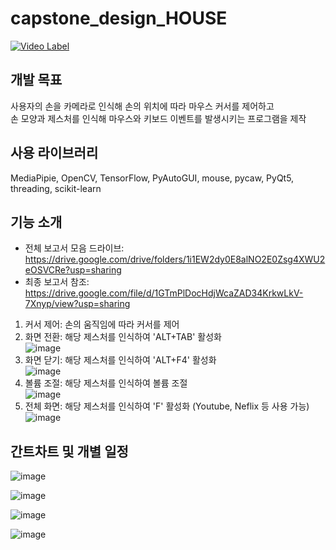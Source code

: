 # capstone_design_HOUSE

[![Video Label](http://img.youtube.com/vi/CNZ4e0TAvzI/0.jpg)](https://youtu.be/CNZ4e0TAvzI)
<br>


## 개발 목표
사용자의 손을 카메라로 인식해 손의 위치에 따라 마우스 커서를 제어하고<br>
손 모양과 제스처를 인식해 마우스와 키보드 이벤트를 발생시키는 프로그램을 제작

## 사용 라이브러리
MediaPipie, OpenCV, 
TensorFlow, PyAutoGUI, 
mouse, pycaw, PyQt5, 
threading, scikit-learn

## 기능 소개
- 전체 보고서 모음 드라이브: https://drive.google.com/drive/folders/1i1EW2dy0E8alNO2E0Zsg4XWU2eOSVCRe?usp=sharing
- 최종 보고서 참조: https://drive.google.com/file/d/1GTmPlDocHdjWcaZAD34KrkwLkV-7Xnyp/view?usp=sharing
1. 커서 제어: 손의 움직임에 따라 커서를 제어
2. 화면 전환: 해당 제스처를 인식하여 'ALT+TAB' 활성화 <br>
![image](https://user-images.githubusercontent.com/73781215/189952767-965fcac1-116e-4343-82ad-76ad4a909e55.png)
3. 화면 닫기: 해당 제스처를 인식하여 'ALT+F4' 활성화 <br>
![image](https://user-images.githubusercontent.com/73781215/189953303-60d18a09-c5ba-44c2-b684-02e8a5ea1f7e.png)
4. 볼륨 조절: 해당 제스처를 인식하여 볼륨 조절 <br>
![image](https://user-images.githubusercontent.com/73781215/189953577-c79a83dd-a75c-4002-b81f-3c6238e88440.png)
5. 전체 화면: 해당 제스처를 인식하여 'F' 활성화 (Youtube, Neflix 등 사용 가능) <br>
![image](https://user-images.githubusercontent.com/73781215/189953569-4a2ffc1a-f9ae-464a-96f1-4cfeee36d4ba.png)


## 간트차트 및 개별 일정

![image](https://user-images.githubusercontent.com/73781215/189951020-70c1d9ea-2ddb-44d7-945c-f7d628868772.png)

![image](https://user-images.githubusercontent.com/73781215/189951139-b3701105-c188-412e-b615-0df3f47d212e.png)



![image](https://user-images.githubusercontent.com/73781215/189950303-031ed4a7-8711-4cf5-973a-d284490d2229.png)


![image](https://user-images.githubusercontent.com/73781215/189951181-a5bc7a81-6a31-4063-8dd3-57f88a2bf64a.png)



